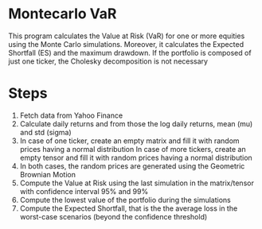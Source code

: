 # Montecarlo VaR
This program calculates the Value at Risk (VaR) for one or more equities using the Monte Carlo simulations.
Moreover, it calculates the Expected Shortfall (ES) and the maximum drawdown.
If the portfolio is composed of just one ticker, the Cholesky decomposition is not necessary

# Steps
1. Fetch data from Yahoo Finance
2. Calculate daily returns and from those the log daily returns, mean (mu) and std (sigma)
3. In case of one ticker, create an empty matrix and fill it with random prices having a normal distribution
   In case of more tickers, create an empty tensor and fill it with random prices having a normal distribution
4. In both cases, the random prices are generated using the Geometric Brownian Motion
5. Compute the Value at Risk using the last simulation in the matrix/tensor with confidence interval 95% and 99%
6. Compute the lowest value of the portfolio during the simulations
7. Compute the Expected Shortfall, that is the the average loss in the worst-case scenarios (beyond
   the confidence threshold)
